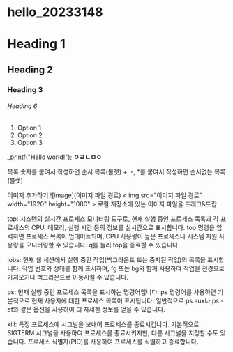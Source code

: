 # hello_20233148

# Heading 1
## Heading 2
### Heading 3
###### Heading 6

1. Option 1
2. Option 2
3. Option 3


_printf("Hello world!");
__ㅇㄹㄴㅁㅇ__

목록
숫자를 붙여서 작성하면 순서 목록(불렛)
+, -,
*를 붙여서 작성하면 순서없는 목록(불렛)

이미지 추가하기
![image](이미지 파일 경로)
< img src="이미지 파일 경로" width="1920" height="1080" >
로컬 저장소에 있는 이미지 파일을 드래그&드랍


top: 시스템의 실시간 프로세스 모니터링 도구로, 현재 실행 중인 프로세스 목록과 각 프로세스의 CPU, 메모리, 실행 시간 등의 정보를 실시간으로 표시합니다. top 명령을 입력하면 프로세스 목록이 업데이트되며, CPU 사용량이 높은 프로세스나 시스템 자원 사용량을 모니터링할 수 있습니다. q를 눌러 top을 종료할 수 있습니다.

jobs: 현재 쉘 세션에서 실행 중인 작업(백그라운드 또는 중지된 작업)의 목록을 표시합니다. 작업 번호와 상태를 함께 표시하며, fg 또는 bg와 함께 사용하여 작업을 전경으로 가져오거나 백그라운드로 이동시킬 수 있습니다.

ps: 현재 실행 중인 프로세스 목록을 표시하는 명령어입니다. ps 명령어를 사용하면 기본적으로 현재 사용자에 대한 프로세스 목록이 표시됩니다. 일반적으로 ps aux나 ps -ef와 같은 옵션을 사용하여 더 자세한 정보를 얻을 수 있습니다.

kill: 특정 프로세스에 시그널을 보내어 프로세스를 종료시킵니다. 기본적으로 SIGTERM 시그널을 사용하여 프로세스를 종료시키지만, 다른 시그널을 지정할 수도 있습니다. 프로세스 식별자(PID)를 사용하여 프로세스를 식별하고 종료합니다.
